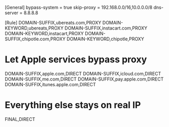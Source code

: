 [General]
bypass-system = true
skip-proxy = 192.168.0.0/16,10.0.0.0/8
dns-server = 8.8.8.8

[Rule]
DOMAIN-SUFFIX,ubereats.com,PROXY
DOMAIN-KEYWORD,ubereats,PROXY
DOMAIN-SUFFIX,instacart.com,PROXY
DOMAIN-KEYWORD,instacart,PROXY
DOMAIN-SUFFIX,chipotle.com,PROXY
DOMAIN-KEYWORD,chipotle,PROXY

# Let Apple services bypass proxy
DOMAIN-SUFFIX,apple.com,DIRECT
DOMAIN-SUFFIX,icloud.com,DIRECT
DOMAIN-SUFFIX,me.com,DIRECT
DOMAIN-SUFFIX,pay.apple.com,DIRECT
DOMAIN-SUFFIX,itunes.apple.com,DIRECT

# Everything else stays on real IP
FINAL,DIRECT

